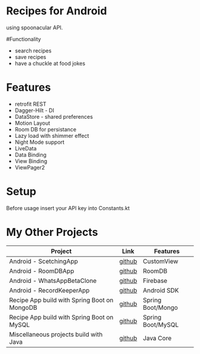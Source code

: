 # Recipes for Android
using spoonacular API. 

#Functionality
- search recipes
- save recipes
- have a chuckle at food jokes

# Features
- retrofit REST
- Dagger-Hilt - DI
- DataStore - shared preferences
- Motion Layout
- Room DB for persistance
- Lazy load with shimmer effect
- Night Mode support
- LiveData 
- Data Binding
- View Binding
- ViewPager2

# Setup
Before usage insert your API key into Constants.kt

# My Other Projects

| Project | Link | Features |
|------|-------|-------|
| Android - ScetchingApp| [github](https://github.com/igorek1955/drawing-android) | CustomView |
| Android - RoomDBApp  | [github](https://github.com/igorek1955/roomdbapp) | RoomDB |
| Android - WhatsAppBetaClone  | [github](https://github.com/igorek1955/whatsapp-beta-android) | Firebase |
| Android - RecordKeeperApp  | [github](https://github.com/igorek1955/record-keeper-android) | Android SDK |
| Recipe App build with Spring Boot on MongoDB | [github](https://github.com/igorek1955/recipeapp-spring-mongoDB) | Spring Boot/Mongo |
| Recipe App build with Spring Boot on MySQL |[github](https://github.com/igorek1955/recipeapp-spring-mysql) | Spring Boot/MySQL |
| Miscellaneous projects build with Java  | [github](https://github.com/igorek1955/little-projects) | Java Core |

